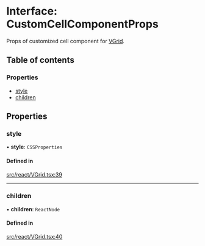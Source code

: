 # Interface: CustomCellComponentProps

Props of customized cell component for [VGrid](../API.md#vgrid).

## Table of contents

### Properties

- [style](CustomCellComponentProps.md#style)
- [children](CustomCellComponentProps.md#children)

## Properties

### style

• **style**: `CSSProperties`

#### Defined in

[src/react/VGrid.tsx:39](https://github.com/inokawa/virtua/blob/627db0dc/src/react/VGrid.tsx#L39)

___

### children

• **children**: `ReactNode`

#### Defined in

[src/react/VGrid.tsx:40](https://github.com/inokawa/virtua/blob/627db0dc/src/react/VGrid.tsx#L40)

